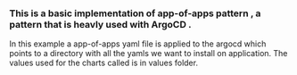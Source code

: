 ### This is a basic implementation of app-of-apps pattern , a pattern that is heavly used with ArgoCD . 
In this example a app-of-apps yaml file is applied to the argocd which points to a directory with all the yamls we want to install on application. 
The values used for the charts called is in values folder. 
